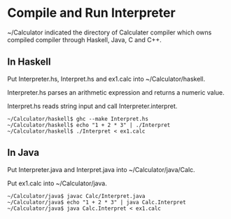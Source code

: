 # Compile and Run Interpreter

~/Calculator indicated the directory of Calculater compiler
which owns compiled compiler through Haskell, Java, C and C++.

## In Haskell

Put Interpreter.hs, Interpret.hs and ex1.calc into ~/Calculator/haskell.

Interpreter.hs parses an arithmetic expression and returns a numeric value.

Interpret.hs reads string input and call Interpreter.interpret. 

```
~/Calculator/haskell$ ghc --make Interpret.hs
~/Calculator/haskell$ echo "1 + 2 * 3" | ./Interpret
~/Calculator/haskell$ ./Interpret < ex1.calc
```

## In Java

Put Interpreter.java and Interpret.java into ~/Calculator/java/Calc.

Put ex1.calc into ~/Calculator/java.

```
~/Calculator/java$ javac Calc/Interpret.java
~/Calculator/java$ echo "1 + 2 * 3" | java Calc.Interpret
~/Calculator/java$ java Calc.Interpret < ex1.calc
```
